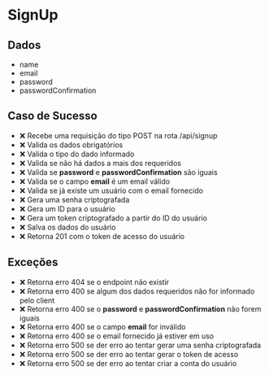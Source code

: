 # SignUp

## Dados
* name
* email
* password
* passwordConfirmation

## Caso de Sucesso

- ❌ Recebe uma requisição do tipo POST na rota /api/signup
- ❌ Valida os dados obrigatórios
- ❌ Valida o tipo do dado informado
- ❌ Valida se não há dados a mais dos requeridos
- ❌ Valida se **password** e **passwordConfirmation** são iguais
- ❌ Valida se o campo **email** é um email válido
- ❌ Valida se já existe um usuário com o email fornecido
- ❌ Gera uma senha criptografada
- ❌ Gera um ID para o usuário
- ❌ Gera um token criptografado a partir do ID do usuário
- ❌ Salva os dados do usuário
- ❌ Retorna 201 com o token de acesso do usuário


## Exceções

- ❌ Retorna erro 404 se o endpoint não existir
- ❌ Retorna erro 400 se algum dos dados requeridos não for informado pelo client
- ❌ Retorna erro 400 se o **password** e **passwordConfirmation** não forem iguais
- ❌ Retorna erro 400 se o campo **email** for inválido
- ❌ Retorna erro 400 se o email fornecido já estiver em uso
- ❌ Retorna erro 500 se der erro ao tentar gerar uma senha criptografada
- ❌ Retorna erro 500 se der erro ao tentar gerar o token de acesso
- ❌ Retorna erro 500 se der erro ao tentar criar a conta do usuário



